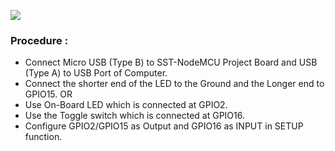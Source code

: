 ![ ](https://user-images.githubusercontent.com/65058286/155885961-8aaab98e-5847-4dd2-adbb-6f4d2e34d5aa.png)
### Procedure :
- Connect Micro USB (Type B) to SST-NodeMCU Project Board and USB (Type A) to USB Port of Computer. 
- Connect the shorter end of the LED to the Ground and the Longer end to GPIO15.
                              OR 
- Use On-Board LED which is connected at GPIO2.
- Use the Toggle switch which is connected at GPIO16.
- Configure GPIO2/GPIO15 as Output and GPIO16 as INPUT in SETUP function.
